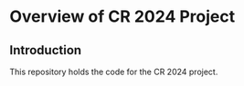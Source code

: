 # Overview of CR 2024 Project

## Introduction

This repository holds the code for the CR 2024 project.
